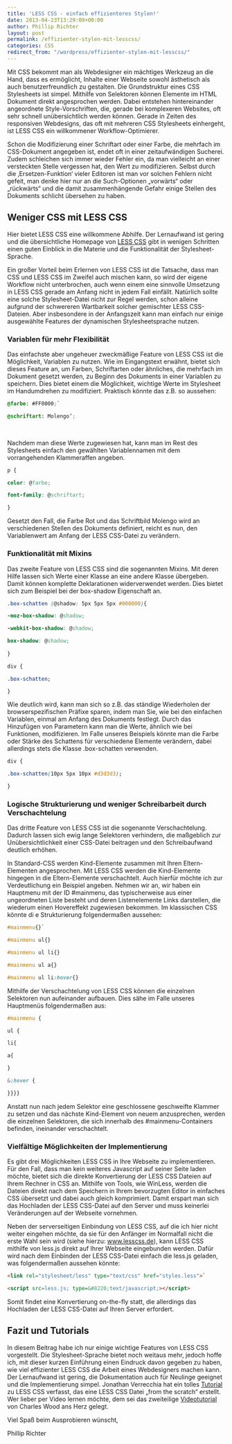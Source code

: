```yaml
---
title: 'LESS CSS - einfach effizienteres Stylen!'
date: 2013-04-23T13:29:09+00:00
author: Phillip Richter
layout: post
permalink: /effizienter-stylen-mit-lesscss/
categories: CSS
redirect_from: "/wordpress/effizienter-stylen-mit-lesscss/"
---
```

Mit CSS bekommt man als Webdesigner ein mächtiges Werkzeug an die Hand, dass es ermöglicht, Inhalte einer Webseite sowohl ästhetisch als auch benutzerfreundlich zu gestalten. Die Grundstruktur eines CSS Stylesheets ist simpel. Mithilfe von Selektoren können Elemente im HTML Dokument direkt angesprochen werden. Dabei entstehen hintereinander angeordnete Style-Vorschriften, die, gerade bei komplexeren Websites, oft sehr schnell unübersichtlich werden können. Gerade in Zeiten des responsiven Webdesigns, das oft mit mehreren CSS Stylesheets einhergeht, ist LESS CSS ein willkommener Workflow-Optimierer.<!--more-->

Schon die Modifizierung einer Schriftart oder einer Farbe, die mehrfach im CSS-Dokument angegeben ist, endet oft in einer zeitaufwändigen Sucherei. Zudem schleichen sich immer wieder Fehler ein, da man vielleicht an einer versteckten Stelle vergessen hat, den Wert zu modifizieren. Selbst durch die &#8218;Ersetzen-Funktion&#8216; vieler Editoren ist man vor solchen Fehlern nicht gefeit, man denke hier nur an die Such-Optionen „vorwärts“ oder „rückwärts“ und die damit zusammenhängende Gefahr einige Stellen des Dokuments schlicht übersehen zu haben.

## Weniger CSS mit LESS CSS

Hier bietet LESS CSS eine willkommene Abhilfe. Der Lernaufwand ist gering und die übersichtliche Homepage von [LESS CSS](www.lesscss.de) gibt in wenigen Schritten einen guten Einblick in die Materie und die Funktionalität der Stylesheet-Sprache.

Ein großer Vorteil beim Erlernen von LESS CSS ist die Tatsache, dass man CSS und LESS CSS im Zweifel auch mischen kann, so wird der eigene Workflow nicht unterbrochen, auch wenn einem eine sinnvolle Umsetzung in LESS CSS gerade am Anfang nicht in jedem Fall einfällt. Natürlich sollte eine solche Stylesheet-Datei nicht zur Regel werden, schon alleine aufgrund der schwereren Wartbarkeit solcher gemischter LESS CSS-Dateien. Aber insbesondere in der Anfangszeit kann man einfach nur einige ausgewählte Features der dynamischen Stylesheetsprache nutzen.

### Variablen für mehr Flexibilität

Das einfachste aber ungeheuer zweckmäßige Feature von LESS CSS ist die Möglichkeit, Variablen zu nutzen. Wie im Eingangstext erwähnt, bietet sich dieses Feature an, um Farben, Schriftarten oder ähnliches, die mehrfach im Dokument gesetzt werden, zu Beginn des Dokuments in einer Variablen zu speichern. Dies bietet einem die Möglichkeit, wichtige Werte im Stylesheet im Handumdrehen zu modifiziert. Praktisch könnte das z.B. so aussehen:


```css
@farbe: #FF0000;`

@schriftart: Molengo‘;
```
&nbsp;

Nachdem man diese Werte zugewiesen hat, kann man im Rest des Stylesheets einfach den gewählten Variablennamen mit dem vorrangehenden Klammeraffen angeben.

```css
p {

color: @farbe;

font-family: @schriftart;

}
```

Gesetzt den Fall, die Farbe Rot und das Schriftbild Molengo wird an verschiedenen Stellen des Dokuments definiert, reicht es nun, den Variablenwert am Anfang der LESS CSS-Datei zu verändern.

### Funktionalität mit Mixins

Das zweite Feature von LESS CSS sind die sogenannten Mixins. Mit deren Hilfe lassen sich Werte einer Klasse an eine andere Klasse übergeben. Damit können komplette Deklarationen widerverwendet werden. Dies bietet sich zum Beispiel bei der box-shadow Eigenschaft an.
  
```css
.box-schatten (@shadow: 5px 5px 5px #000000){

-moz-box-shadow: @shadow;

-webkit-box-shadow: @shadow;

box-shadow: @shadow;
  
}

div {

.box-schatten;

}
```

Wie deutlich wird, kann man sich so z.B. das ständige Wiederholen der browserspezifischen Präfixe sparen, indem man Sie, wie bei den einfachen Variablen, einmal am Anfang des Dokuments festlegt. Durch das Hinzufügen von Parametern kann man die Werte, ähnlich wie bei Funktionen, modifizieren. Im Falle unseres Beispiels könnte man die Farbe oder Stärke des Schattens für verschiedene Elemente verändern, dabei allerdings stets die Klasse .box-schatten verwenden.
  
```css
div {

.box-schatten(10px 5px 10px #d3d3d3);

}
```
### Logische Strukturierung und weniger Schreibarbeit durch Verschachtelung

Das dritte Feature von LESS CSS ist die sogenannte Verschachtelung. Dadurch lassen sich ewig lange Selektoren verhindern, die maßgeblich zur Unübersichtlichkeit einer CSS-Datei beitragen und den Schreibaufwand deutlich erhöhen.
  
In Standard-CSS werden Kind-Elemente zusammen mit Ihren Eltern-Elementen angesprochen. Mit LESS CSS werden die Kind-Elemente hingegen in die Eltern-Elemente verschachtelt. Auch hierfür möchte ich zur Verdeutlichung ein Beispiel angeben. Nehmen wir an, wir haben ein Hauptmenu mit der ID #mainmenu, das typischerweise aus einer ungeordneten Liste besteht und deren Listenelemente Links darstellen, die wiederum einen Hovereffekt zugewiesen bekommen. Im klassischen CSS könnte di e Strukturierung folgendermaßen aussehen:
  
```css
#mainmenu{}`

#mainmenu ul{}

#mainmenu ul li{}

#mainmenu ul a{}

#mainmenu ul li:hover{}
```
Mithilfe der Verschachtelung von LESS CSS können die einzelnen Selektoren nun aufeinander aufbauen. Dies sähe im Falle unseres Hauptmenüs folgendermaßen aus:
  
```css
#mainmenu {

ul {

li{

a{

}

&:hover {

}}}}
```

Anstatt nun nach jedem Selektor eine geschlossene geschweifte Klammer zu setzen und das nächste Kind-Element von neuem anzusprechen, werden die einzelnen Selektoren, die sich innerhalb des #mainmenu-Containers befinden, ineinander verschachtelt.

### Vielfältige Möglichkeiten der Implementierung

Es gibt drei Möglichkeiten LESS CSS in Ihre Webseite zu implementieren. Für den Fall, dass man kein weiteres Javascript auf seiner Seite laden möchte, bietet sich die direkte Konvertierung der LESS CSS Dateien auf Ihrem Rechner in CSS an. Mithilfe von Tools, wie WinLess, werden die Dateien direkt nach dem Speichern in Ihrem bevorzugten Editor in einfaches CSS übersetzt und dabei auch gleich komprimiert. Damit erspart man sich das Hochladen der LESS CSS-Datei auf den Server und muss keinerlei Veränderungen auf der Webseite vornehmen.

Neben der serverseitigen Einbindung von LESS CSS, auf die ich hier nicht weiter eingehen möchte, da sie für den Anfänger im Normalfall nicht die erste Wahl sein wird (siehe hierzu: www.lesscss.de), kann LESS CSS mithilfe von less.js direkt auf Ihrer Webseite eingebunden werden. Dafür wird nach dem Einbinden der LESS CSS-Datei einfach die less.js geladen, was folgendermaßen aussehen könnte:
  
```html
<link rel="stylesheet/less" type="text/css" href="styles.less">`

<script src=less.js; type=&#8220;text/javascript;></script>
```
Somit findet eine Konvertierung on-the-fly statt, die allerdings das Hochladen der LESS CSS-Datei auf Ihren Server erfordert.

## Fazit und Tutorials

In diesem Beitrag habe ich nur einige wichtige Features von LESS CSS vorgestellt. Die Stylesheet-Sprache bietet noch weitaus mehr, jedoch hoffe ich, mit dieser kurzen Einführung einen Eindruck davon gegeben zu haben, wie viel effizienter LESS CSS die Arbeit eines Webdesigners machen kann. Der Lernaufwand ist gering, die Dokumentation auch für Neulinge geeignet und die Implementierung simpel. Jonathan Verrecchia hat ein tolles [Tutorial](http://verekia.com/less-css/dont-read-less-css-tutorial-highly-addictive) zu LESS CSS verfasst, das eine LESS CSS Datei &#8222;from the scratch&#8220; erstellt. Wer lieber per Video lernen möchte, dem sei das zweiteilige [Videotutorial](http://www.youtube.com/watch?v=1l3JgDGl_Z8) von Charles Wood ans Herz gelegt.

Viel Spaß beim Ausprobieren wünscht,

Phillip Richter
